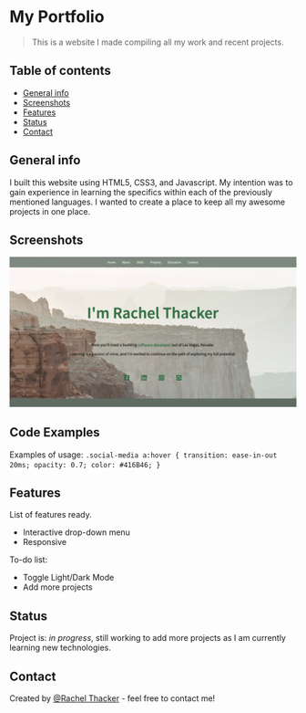 # My Portfolio
> This is a website I made compiling all my work and recent projects.

## Table of contents
* [General info](#general-info)
* [Screenshots](#screenshots)
* [Features](#features)
* [Status](#status)
* [Contact](#contact)

## General info
I built this website using HTML5, CSS3, and Javascript. My intention was to gain experience in learning the specifics within each of the previously mentioned languages. I wanted to create a place to keep all my awesome projects in one place.

## Screenshots
![Example screenshot](./Resources/images/Screen-Shot.png)

## Code Examples
Examples of usage:
`.social-media a:hover {
    transition: ease-in-out 20ms;
    opacity: 0.7;
    color: #416B46;
}`

## Features
List of features ready.
* Interactive drop-down menu
* Responsive

To-do list:
* Toggle Light/Dark Mode
* Add more projects

## Status
Project is: _in progress_, still working to add more projects as I am currently learning new technologies.

## Contact
Created by [@Rachel Thacker](rar227@gmail.com) - feel free to contact me!